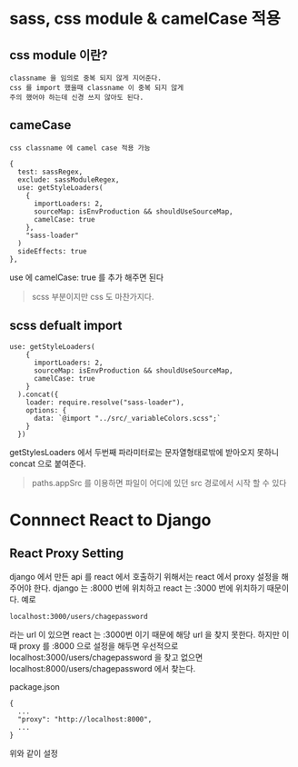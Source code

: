 # sass, css module & camelCase 적용

## css module 이란?
    classname 을 임의로 중복 되지 않게 지어준다.
    css 를 import 했을때 classname 이 중복 되지 않게
    주의 했어야 하는데 신경 쓰지 않아도 된다.

## cameCase
    css classname 에 camel case 적용 가능

```
{
  test: sassRegex,
  exclude: sassModuleRegex,
  use: getStyleLoaders(
    {
      importLoaders: 2,
      sourceMap: isEnvProduction && shouldUseSourceMap,
      camelCase: true
    },
    "sass-loader"
  )
  sideEffects: true
},
```

use 에 camelCase: true 를 추가 해주면 된다
> scss 부분이지만 css 도 마찬가지다.

## scss defualt import
```
use: getStyleLoaders(
    {
      importLoaders: 2,
      sourceMap: isEnvProduction && shouldUseSourceMap,
      camelCase: true
    }
  ).concat({
    loader: require.resolve("sass-loader"),
    options: {
      data: `@import "../src/_variableColors.scss";`
    }
  })
```
getStylesLoaders 에서 두번째 파라미터로는 문자열형태로밖에 받아오지 못하니 concat 으로 붙여준다.
> paths.appSrc 를 이용하면 파일이 어디에 있던 src 경로에서 시작 할 수 있다


# Connnect React to Django
## React Proxy Setting

  django 에서 만든 api 를 react 에서 호출하기 위해서는 react 에서 proxy 설정을 해주어야 한다. django 는 :8000 번에 위치하고 react 는 :3000 번에 위치하기 때문이다.
  예로
  ```
  localhost:3000/users/chagepassword
  ```
  라는 url 이 있으면 react 는 :3000번 이기 때문에 해당 url 을 찾지 못한다. 하지만 이때 proxy 를 :8000 으로 설정을 해두면 우선적으로 localhost:3000/users/chagepassword 을 찾고 없으면 localhost:8000/users/chagepassword 에서 찾는다.

  package.json
  ```
  {
    ...
    "proxy": "http://localhost:8000",
    ...
  }
  ```
  위와 같이 설정


